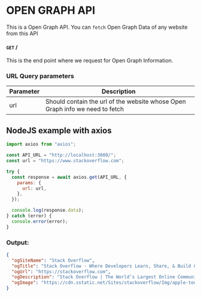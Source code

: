 # OPEN GRAPH API

This is a Open Graph API. You can `fetch` Open Graph Data of any website from this API

#### `GET` /

This is the end point where we request for Open Graph Information.

### URL Query parameters

| Parameter | Description                                                                  |
| --------- | ---------------------------------------------------------------------------- |
| url       | Should contain the url of the website whose Open Graph info we need to fetch |

## NodeJS example with axios

```javascript
import axios from "axios";

const API_URL = "http://localhost:3000/";
const url = "https://www.stackoverflow.com";

try {
  const response = await axios.get(API_URL, {
    params: {
      url: url,
    },
  });

  console.log(response.data);
} catch (error) {
  console.error(error);
}
```

### Output:

```json
{
  "ogSiteName": "Stack Overflow",
  "ogTitle": "Stack Overflow - Where Developers Learn, Share, & Build Careers",
  "ogUrl": "https://stackoverflow.com",
  "ogDescription": "Stack Overflow | The World’s Largest Online Community for Developers",
  "ogImage": "https://cdn.sstatic.net/Sites/stackoverflow/Img/apple-touch-icon@2.png?v=73d79a89bded"
}
```
